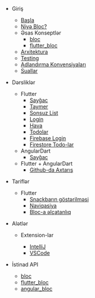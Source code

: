 - Giriş

  - [Başla](gettingstarted.md)
  - [Niyə Bloc?](whybloc.md)
  - Əsas Konseptlər
    - [bloc](coreconcepts.md)
    - [flutter_bloc](flutterbloccoreconcepts.md)
  - [Arxitektura](architecture.md)
  - [Testing](testing.md)
  - [Adlandırma Konvensiyaları](blocnamingconventions.md)
  - [Suallar](faqs.md)

- Dərsliklər

  - Flutter
    - [Sayğac](fluttercountertutorial.md)
    - [Taymer](fluttertimertutorial.md)
    - [Sonsuz List](flutterinfinitelisttutorial.md)
    - [Login](flutterlogintutorial.md)
    - [Hava](flutterweathertutorial.md)
    - [Todolar](fluttertodostutorial.md)
    - [Firebase Login](flutterfirebaselogintutorial.md)
    - [Firestore Todo-lar](flutterfirestoretodostutorial.md)
  - AngularDart
    - [Sayğac](angularcountertutorial.md)
  - Flutter + AngularDart
    - [Github-da Axtarış](flutterangulargithubsearch.md)

- Tariflər

  - Flutter
    - [Snackbarın göstərilməsi](recipesfluttershowsnackbar.md)
    - [Naviqasiya](recipesflutternavigation.md)
    - [Bloc-a əlçatanlıq](recipesflutterblocaccess.md)

- Alətlər

  - Extension-lar

    - [IntelliJ](blocintellijextension.md)
    - [VSCode](blocvscodeextension.md)

- İstinad API
  - [bloc](https://pub.dev/documentation/bloc/latest/bloc/bloc-library.html)
  - [flutter_bloc](https://pub.dev/documentation/flutter_bloc/latest/flutter_bloc/flutter_bloc-library.html)
  - [angular_bloc](https://pub.dev/documentation/angular_bloc/latest/angular_dart/angular_dart-library.html)
